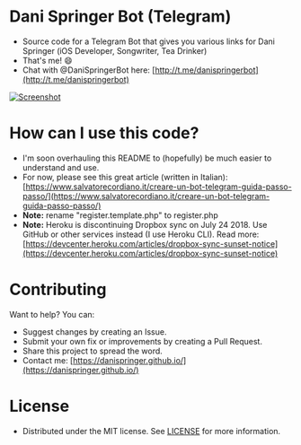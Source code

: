 # Dani Springer Bot (Telegram)
- Source code for a Telegram Bot that gives you various links for Dani Springer (iOS Developer, Songwriter, Tea Drinker)
- That's me! 😄
- Chat with @DaniSpringerBot here: [http://t.me/danispringerbot](http://t.me/danispringerbot)

[![Screenshot](https://raw.githubusercontent.com/DaniSpringer/danispringerbot-telegram/master/i-tiny.jpg)](http://t.me/danispringerbot)

# How can I use this code?
- I'm soon overhauling this README to (hopefully) be much easier to understand and use.
- For now, please see this great article (written in Italian): [https://www.salvatorecordiano.it/creare-un-bot-telegram-guida-passo-passo/](https://www.salvatorecordiano.it/creare-un-bot-telegram-guida-passo-passo/)
- **Note:** rename "register.template.php" to register.php
- **Note:** Heroku is discontinuing Dropbox sync on July 24 2018. Use GitHub or other services instead (I use Heroku CLI). Read more: [https://devcenter.heroku.com/articles/dropbox-sync-sunset-notice](https://devcenter.heroku.com/articles/dropbox-sync-sunset-notice)

# Contributing
Want to help? You can:
- Suggest changes by creating an Issue.
- Submit your own fix or improvements by creating a Pull Request.
- Share this project to spread the word.
- Contact me: [https://danispringer.github.io/](https://danispringer.github.io/)

# License
- Distributed under the MIT license. See [LICENSE](LICENSE) for more information.